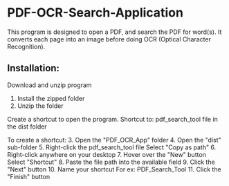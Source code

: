 # PDF-OCR-Search-Application
This program is designed to open a PDF, and search the PDF for word(s). It converts each page into an image before doing OCR (Optical Character Recognition). 

## Installation:

Download and unzip program
1. Install the zipped folder
2. Unzip the folder

Create a shortcut to open the program. 
Shortcut to: pdf_search_tool file in the dist folder

To create a shortcut:
3. Open the "PDF_OCR_App" folder
4. Open the "dist" sub-folder
5. Right-click the pdf_search_tool file
	Select "Copy as path"
6. Right-click anywhere on your desktop
7. Hover over the "New" button 
	Select "Shortcut"
8. Paste the file path into the available field
9. Click the "Next" button
10. Name your shortcut
	For ex: PDF_Search_Tool
11. Click the "Finish" button
